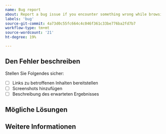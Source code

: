 ```yaml
---
name: Bug report
about: Report a bug issue if you encounter something wrong while browsing our documentation
labels: 'bug'
source-git-commit: 4a73d0c55fc664c4c046f361c33be776ba2fd7b7
workflow-type: tm+mt
source-wordcount: '21'
ht-degree: 19%

---
```



## Den Fehler beschreiben

<!-- (REQUIRED) What is the issue or current behavior? -->

Stellen Sie Folgendes sicher:

- [ ] Links zu betroffenen Inhalten bereitstellen
- [ ] Screenshots hinzufügen
- [ ] Beschreibung des erwarteten Ergebnisses

## Mögliche Lösungen

<!-- (OPTIONAL) What would a solution for this issue look like? -->

## Weitere Informationen

<!-- (OPTIONAL) What other information can you provide about this issue? -->

<!-- Thank you for taking the time to report the issue. -->
